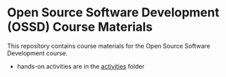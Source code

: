 # Open Source Software Development (OSSD) Course Materials

This repository contains course materials for the Open Source
Software Development course.

- hands-on activities are in the [activities](activities) folder 
